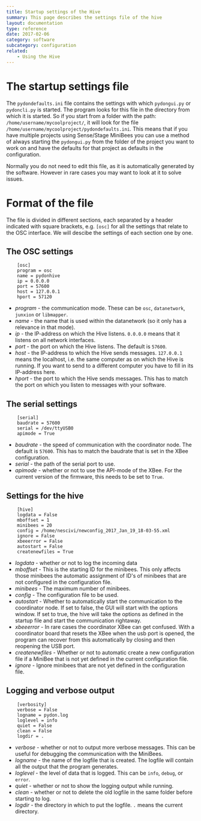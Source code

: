 ```yaml
---
title: Startup settings of the Hive
summary: This page describes the settings file of the hive
layout: documentation
type: reference
date: 2017-02-06
category: software
subcategory: configuration
related:
    - Using the Hive
---
```


# The startup settings file

The `pydondefaults.ini` file contains the settings with which `pydongui.py` or `pydoncli.py` is started. The program looks for this file in the directory from which it is started. So if you start from a folder with the path: `/home/username/mycoolproject/`, it will look for the file `/home/username/mycoolproject/pydondefaults.ini`. This means that if you have multiple projects using Sense/Stage MiniBees you can use a method of always starting the `pydongui.py` from the folder of the project you want to work on and have the defaults for that project as defaults in the configuration.

Normally you do not need to edit this file, as it is automatically generated by the software. However in rare cases you may want to look at it to solve issues.

# Format of the file

The file is divided in different sections, each separated by a header indicated with square brackets, e.g. `[osc]` for all the settings that relate to the OSC interface. We will descibe the settings of each section one by one.

## The OSC settings


```
    [osc]
    program = osc
    name = pydonhive
    ip = 0.0.0.0
    port = 57600
    host = 127.0.0.1
    hport = 57120
```

* *program* - the communication mode. These can be `osc`, `datanetwork`, `junxion` or `libmapper`.
* *name* - the name that is used within the datanetwork (so it only has a relevance in that mode).
* *ip* - the IP-address on which the Hive listens. `0.0.0.0` means that it listens on all network interfaces.
* *port* - the port on which the Hive listens. The default is `57600`.
* *host* - the IP-address to which the Hive sends messages. `127.0.0.1` means the localhost, i.e. the same computer as on which the Hive is running. If you want to send to a different computer you have to fill in its IP-address here.
* *hport* - the port to which the Hive sends messages. This has to match the port on which you listen to messages with your software.

## The serial settings

```
    [serial]
    baudrate = 57600
    serial = /dev/ttyUSB0
    apimode = True
```

* *baudrate* - the speed of communication with the coordinator node. The default is `57600`. This has to match the baudrate that is set in the XBee configuration.
* *serial* - the path of the serial port to use.
* *apimode* - whether or not to use the API-mode of the XBee. For the current version of the firmware, this needs to be set to `True`.


## Settings for the hive


```
    [hive]
    logdata = False
    mboffset = 1
    minibees = 20
    config = /home/nescivi/newconfig_2017_Jan_19_18-03-55.xml
    ignore = False
    xbeeerror = False
    autostart = False
    createnewfiles = True
```

* *logdata* - whether or not to log the incoming data
* *mboffset* - This is the starting ID for the minibees. This only affects those minibees the automatic assignment of ID's of minibees that are not configured in the configuration file.
* *minibees* - The maximum number of minibees.
* *config* - The configuration file to be used.
* *autostart* - Whether to automatically start the communication to the coordinator node. If set to false, the GUI will start with the options window. If set to true, the hive will take the options as defined in the startup file and start the communication rightaway.
* *xbeeerror* - In rare cases the coordinator XBee can get confused. With a coordinator board that resets the XBee when the usb port is opened, the program can recover from this automatically by closing and then reopening the USB port.
* *createnewfiles* - Whether or not to automatic create a new configuration file if a MiniBee that is not yet defined in the current configuration file.
* *ignore* - Ignore minibees that are not yet defined in the configuration file.

## Logging and verbose output

```
    [verbosity]
    verbose = False
    logname = pydon.log
    loglevel = info
    quiet = False
    clean = False
    logdir = .
```

* *verbose* - whether or not to output more verbose messages. This can be useful for debugging the communication with the MiniBees.
* *logname* - the name of the logfile that is created. The logfile will contain all the output that the program generates.
* *loglevel* - the level of data that is logged. This can be `info`, `debug`, or `error`.
* *quiet* - whether or not to show the logging output while running.
* *clean* - whether or not to delete the old logfile in the same folder before starting to log.
* *logdir* - the directory in which to put the logfile. `.` means the current directory.
